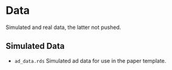 Data
================

Simulated and real data, the latter not pushed.

## Simulated Data

- `ad_data.rds` Simulated ad data for use in the paper template.
